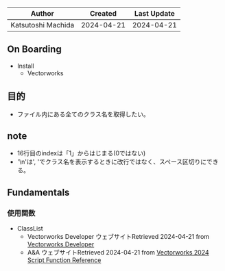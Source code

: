 |Author | Created | Last Update |
| --- | --- | --- |
| Katsutoshi Machida | 2024-04-21 | 2024-04-21 |

## On Boarding
- Install
    - Vectorworks

## 目的
- ファイル内にある全てのクラス名を取得したい。

## note
- 16行目のindexは「1」からはじまる(0ではない)
- '\n'は', 'でクラス名を表示するときに改行ではなく、スペース区切りにできる。

## Fundamentals
### 使用関数
- ClassList
    - Vectorworks Developer ウェブサイトRetrieved 2024-04-21 from [Vectorworks Developer](https://developer.vectorworks.net/index.php?title=VS:ClassList)
    - A&A ウェブサイトRetrieved 2024-04-21 from [Vectorworks 2024 Script Function Reference](https://www.aanda.co.jp/develop/ScriptReference/Pages/Classes.html#ClassList)
    
